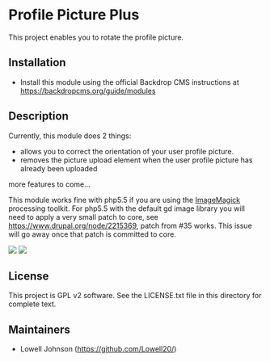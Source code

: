 Profile Picture Plus
======================

This project enables you to rotate the profile picture.

Installation
------------

- Install this module using the official Backdrop CMS instructions at
  https://backdropcms.org/guide/modules

Description
-----------

Currently, this module does 2 things:

<ul>
  <li>allows you to correct the orientation of your user profile picture.</li>
  <li>removes the picture upload element when the user profile picture has already been uploaded</li>
</ul>

more features to come...

This module works fine with php5.5 if you are using the <a href="https://www.drupal.org/project/imagemagick" title="ImageMagick">ImageMagick</a> processing toolkit.
For php5.5 with the default gd image library you will need to apply a very small patch to core, see https://www.drupal.org/node/2215369, patch from #35 works. This issue will go away once that patch is committed to core.

<img src="https://github.com/Lowell20/profile_picture_plus/blob/master/images/5833031.png" />
<img src="https://github.com/Lowell20/profile_picture_plus/blob/master/images/5833070.png" />

License
-------

This project is GPL v2 software. See the LICENSE.txt file in this directory for
complete text.

Maintainers
-----------

- Lowell Johnson (https://github.com/Lowell20/)
